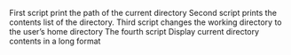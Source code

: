 First script print the path of the current directory
Second script prints the contents list  of the  directory.
Third script changes the working directory to the user’s home directory
The fourth script Display current directory contents in a long format
